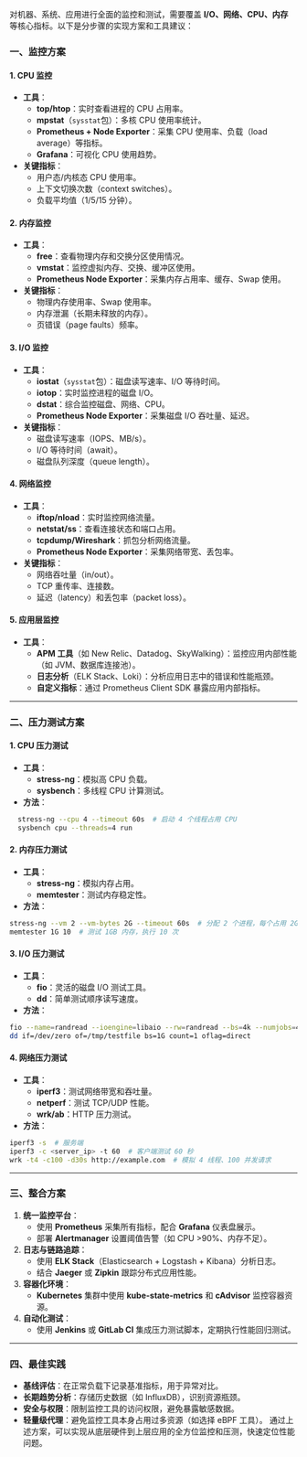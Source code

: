 对机器、系统、应用进行全面的监控和测试，需要覆盖 **I/O、网络、CPU、内存** 等核心指标。以下是分步骤的实现方案和工具建议：
### **一、监控方案**
#### **1. CPU 监控**
- **工具**：
  - **top/htop**：实时查看进程的 CPU 占用率。
  - **mpstat**（`sysstat`包）：多核 CPU 使用率统计。
  - **Prometheus + Node Exporter**：采集 CPU 使用率、负载（load average）等指标。
  - **Grafana**：可视化 CPU 使用趋势。
- **关键指标**：
  - 用户态/内核态 CPU 使用率。
  - 上下文切换次数（context switches）。
  - 负载平均值（1/5/15 分钟）。
#### **2. 内存监控**
- **工具**：
  - **free**：查看物理内存和交换分区使用情况。
  - **vmstat**：监控虚拟内存、交换、缓冲区使用。
  - **Prometheus Node Exporter**：采集内存占用率、缓存、Swap 使用。
- **关键指标**：
  - 物理内存使用率、Swap 使用率。
  - 内存泄漏（长期未释放的内存）。
  - 页错误（page faults）频率。
#### **3. I/O 监控**
- **工具**：
  - **iostat**（`sysstat`包）：磁盘读写速率、I/O 等待时间。
  - **iotop**：实时监控进程的磁盘 I/O。
  - **dstat**：综合监控磁盘、网络、CPU。
  - **Prometheus Node Exporter**：采集磁盘 I/O 吞吐量、延迟。
- **关键指标**：
  - 磁盘读写速率（IOPS、MB/s）。
  - I/O 等待时间（await）。
  - 磁盘队列深度（queue length）。
#### **4. 网络监控**
- **工具**：
  - **iftop/nload**：实时监控网络流量。
  - **netstat/ss**：查看连接状态和端口占用。
  - **tcpdump/Wireshark**：抓包分析网络流量。
  - **Prometheus Node Exporter**：采集网络带宽、丢包率。
- **关键指标**：
  - 网络吞吐量（in/out）。
  - TCP 重传率、连接数。
  - 延迟（latency）和丢包率（packet loss）。
#### **5. 应用层监控**
- **工具**：
  - **APM 工具**（如 New Relic、Datadog、SkyWalking）：监控应用内部性能（如 JVM、数据库连接池）。
  - **日志分析**（ELK Stack、Loki）：分析应用日志中的错误和性能瓶颈。
  - **自定义指标**：通过 Prometheus Client SDK 暴露应用内部指标。
---
### **二、压力测试方案**
#### **1. CPU 压力测试**
- **工具**：
  - **stress-ng**：模拟高 CPU 负载。
  - **sysbench**：多线程 CPU 计算测试。
- **方法**：
```bash
  stress-ng --cpu 4 --timeout 60s  # 启动 4 个线程占用 CPU
  sysbench cpu --threads=4 run
```
#### **2. 内存压力测试**
- **工具**：
  - **stress-ng**：模拟内存占用。
  - **memtester**：测试内存稳定性。
- **方法**：
```bash
stress-ng --vm 2 --vm-bytes 2G --timeout 60s  # 分配 2 个进程，每个占用 2GB
memtester 1G 10  # 测试 1GB 内存，执行 10 次
```
#### **3. I/O 压力测试**
- **工具**：
  - **fio**：灵活的磁盘 I/O 测试工具。
  - **dd**：简单测试顺序读写速度。
- **方法**：
```bash
fio --name=randread --ioengine=libaio --rw=randread --bs=4k --numjobs=4 --size=1G --runtime=60 --time_based
dd if=/dev/zero of=/tmp/testfile bs=1G count=1 oflag=direct
```
#### **4. 网络压力测试**
- **工具**：
  - **iperf3**：测试网络带宽和吞吐量。
  - **netperf**：测试 TCP/UDP 性能。
  - **wrk/ab**：HTTP 压力测试。
- **方法**：
```bash
iperf3 -s  # 服务端
iperf3 -c <server_ip> -t 60  # 客户端测试 60 秒
wrk -t4 -c100 -d30s http://example.com  # 模拟 4 线程、100 并发请求
```
---
### **三、整合方案**
1. **统一监控平台**：
   - 使用 **Prometheus** 采集所有指标，配合 **Grafana** 仪表盘展示。
   - 部署 **Alertmanager** 设置阈值告警（如 CPU >90%、内存不足）。
2. **日志与链路追踪**：
   - 使用 **ELK Stack**（Elasticsearch + Logstash + Kibana）分析日志。
   - 结合 **Jaeger** 或 **Zipkin** 跟踪分布式应用性能。
3. **容器化环境**：
   - **Kubernetes** 集群中使用 **kube-state-metrics** 和 **cAdvisor** 监控容器资源。
4. **自动化测试**：
   - 使用 **Jenkins** 或 **GitLab CI** 集成压力测试脚本，定期执行性能回归测试。
---
### **四、最佳实践**
- **基线评估**：在正常负载下记录基准指标，用于异常对比。
- **长期趋势分析**：存储历史数据（如 InfluxDB），识别资源瓶颈。
- **安全与权限**：限制监控工具的访问权限，避免暴露敏感数据。
- **轻量级代理**：避免监控工具本身占用过多资源（如选择 eBPF 工具）。
通过上述方案，可以实现从底层硬件到上层应用的全方位监控和压测，快速定位性能问题。
